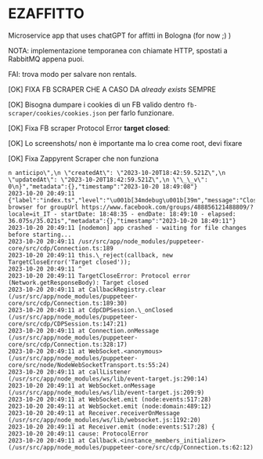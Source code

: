# EZAFFITTO

Microservice app that uses chatGPT for affitti in Bologna (for now ;) )

NOTA: implementazione temporanea con chiamate HTTP, spostati a RabbitMQ appena puoi.

FAI: trova modo per salvare non rentals.

[OK] FIXA FB SCRAPER CHE A CASO DA _already exists_ SEMPRE

[OK] Bisogna dumpare i cookies di un FB valido dentro `fb-scraper/cookies/cookies.json` per farlo funzionare.

[OK] Fixa FB scraper Protocol Error **target closed**:

[OK] Lo screenshots/ non è importante ma lo crea come root, devi fixare

[OK] Fixa Zappyrent Scraper che non funziona

```
n anticipo\",\n \"createdAt\": \"2023-10-20T18:42:59.521Z\",\n \"updatedAt\": \"2023-10-20T18:42:59.521Z\",\n \"\_\_v\": 0\n}","metadata":{},"timestamp":"2023-10-20 18:49:08"}
2023-10-20 20:49:11 {"label":"index.ts","level":"\u001b[34mdebug\u001b[39m","message":"Closing browser for groupUrl https://www.facebook.com/groups/488856121488809/?locale=it_IT - startDate: 18:48:35 - endDate: 18:49:10 - elapsed: 36.075s/35.021s","metadata":{},"timestamp":"2023-10-20 18:49:11"}
2023-10-20 20:49:11 [nodemon] app crashed - waiting for file changes before starting...
2023-10-20 20:49:11 /usr/src/app/node_modules/puppeteer-core/src/cdp/Connection.ts:189
2023-10-20 20:49:11 this.\_reject(callback, new TargetCloseError('Target closed'));
2023-10-20 20:49:11 ^
2023-10-20 20:49:11 TargetCloseError: Protocol error (Network.getResponseBody): Target closed
2023-10-20 20:49:11 at CallbackRegistry.clear (/usr/src/app/node_modules/puppeteer-core/src/cdp/Connection.ts:189:30)
2023-10-20 20:49:11 at CdpCDPSession.\_onClosed (/usr/src/app/node_modules/puppeteer-core/src/cdp/CDPSession.ts:147:21)
2023-10-20 20:49:11 at Connection.onMessage (/usr/src/app/node_modules/puppeteer-core/src/cdp/Connection.ts:328:17)
2023-10-20 20:49:11 at WebSocket.<anonymous> (/usr/src/app/node_modules/puppeteer-core/src/node/NodeWebSocketTransport.ts:55:24)
2023-10-20 20:49:11 at callListener (/usr/src/app/node_modules/ws/lib/event-target.js:290:14)
2023-10-20 20:49:11 at WebSocket.onMessage (/usr/src/app/node_modules/ws/lib/event-target.js:209:9)
2023-10-20 20:49:11 at WebSocket.emit (node:events:517:28)
2023-10-20 20:49:11 at WebSocket.emit (node:domain:489:12)
2023-10-20 20:49:11 at Receiver.receiverOnMessage (/usr/src/app/node_modules/ws/lib/websocket.js:1192:20)
2023-10-20 20:49:11 at Receiver.emit (node:events:517:28) {
2023-10-20 20:49:11 cause: ProtocolError
2023-10-20 20:49:11 at Callback.<instance_members_initializer> (/usr/src/app/node_modules/puppeteer-core/src/cdp/Connection.ts:62:12)
```
